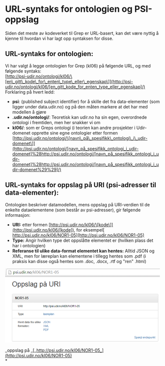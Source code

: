 # URL-syntaks for ontologien og PSI-oppslag

Siden det meste av kodeverket til Grep er URL-basert, kan det være nyttig å kjenne til hvordan vi har lagt opp syntaksen for disse.

## URL-syntaks for ontologien:

Vi har valgt å legge ontologien for Grep \(kl06\) på følgende URL, og med følgende syntaks:  
[http://psi-udir.no/ontologi/kl06/\[en\_gitt\_kode\_for\_enten\_type\_eller\_egenskap\]](http://psi-udir.no/ontologi/kl06/[en_gitt_kode_for_enten_type_eller_egenskap]/)  
Forklaring på hvert ledd:

* **psi**: \(published subject identifier\) for å skille det fra data-elementer \(som ligger under data.udir.no\) og på den måten markere at det har med modellen å gjøre
* **.udir.no/ontologi/**: Teoretisk kan udir.no ha sin egen, overordnede ontologi i fremtiden, men her snakker vi om 
* **kl06/**: som er Greps ontologi \(i teorien kan andre prosjekter i Udir-domenet opprette sine egne ontologier etter formen [http://psi.udir.no/ontologi/\[navn\_på\_spesifikk\_ontologi\_i\_udir-domenet\]](http://psi.udir.no/ontologi/[navn_på_spesifikk_ontologi_i_udir-domenet]%28http://psi.udir.no/ontologi/[navn_på_spesifikk_ontologi_i_udir-domenet]%28http://psi.udir.no/ontologi/[navn_på_spesifikk_ontologi_i_udir-domenet%29%29]/)

## URL-syntaks for oppslag på URI \(psi-adresser til data-elementer\):

Ontologien beskriver datamodellen, mens oppslag på URI-verdien til de enkelte dataelementene \(som består av psi-adresser\), gir følgende informasjon:

* **URI:** etter formen [http://psi.udir.no/kl06/\[kode\]](http://psi.udir.no/kl06/[kode]), for eksempel[ http://psi.udir.no/kl06/NOR1-05](http://psi.udir.no/kl06/NOR1-05)
* **Type:** Angir hvilken type det oppslåtte elementet er \(hvilken plass det har i ontologien\)
* **Referanse til ulike data-format elementet kan hentes:** Alltid JSON og XML, men for læreplan kan elementene i tillegg hentes som .pdf \(i praksis kan disse også hentes som .doc, .docx, .rtf og "ren" .html\)

![Oppslag på URI](oppslag_paa_uri.png)

_oppslag på _[_http://psi.udir.no/kl06/NOR1-05_](http://psi.udir.no/kl06/NOR1-05)  
\*

